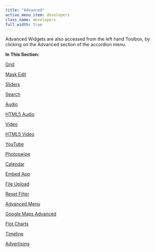```yaml
---
title: "Advanced"
active_menu_item: developers
class_name: developers
full_width: true
---
```



Advanced Widgets are also accessed from the left hand Toolbox, by clicking on the Advanced section of the accordion menu.

**In This Section:**

[Grid](/developers/user-guide/product-guide/widget-properties-events/advanced/grid)

[Mask Edit](/developers/user-guide/product-guide/widget-properties-events/advanced/mask-edit)

[Sliders](/developers/user-guide/product-guide/widget-properties-events/advanced/sliders)

[Search](/developers/user-guide/product-guide/widget-properties-events/advanced/search)

[Audio](/developers/user-guide/product-guide/widget-properties-events/advanced/audio)

[HTML5 Audio](/developers/user-guide/product-guide/widget-properties-events/advanced/html5-audio)

[Video](/developers/user-guide/product-guide/widget-properties-events/advanced/video)

[HTML5 Video](/developers/user-guide/product-guide/widget-properties-events/advanced/html5-video)

[YouTube](/developers/user-guide/product-guide/widget-properties-events/advanced/youtube)

[Photoswipe](/developers/user-guide/product-guide/widget-properties-events/advanced/photoswipe)

[Calendar](/developers/user-guide/product-guide/widget-properties-events/advanced/calendar)

[Embed App](/developers/user-guide/product-guide/widget-properties-events/advanced/embed-app)

[File Upload](/developers/user-guide/product-guide/widget-properties-events/advanced/file-upload)

[Reset Filter](/developers/user-guide/product-guide/widget-properties-events/advanced/advreset-filter)

[Advanced Menu](/developers/user-guide/product-guide/widget-properties-events/advanced/advanced-menu)

[Google Maps Advanced](/developers/user-guide/product-guide/widget-properties-events/advanced/google-maps-advanced)

[Flot Charts](/developers/user-guide/product-guide/widget-properties-events/advanced/flot-charts)

[Timeline](/developers/user-guide/product-guide/widget-properties-events/advanced/timeline)

[Advertising](/developers/user-guide/product-guide/widget-properties-events/advanced/advertising1)
